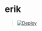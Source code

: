 # erik
> [![Deploy](https://www.herokucdn.com/deploy/button.png)](https://dashboard.heroku.com/new?template=https://github.com/leeways338/erik)
